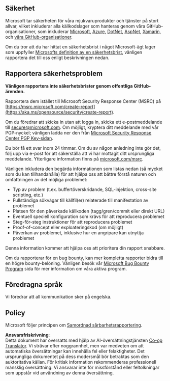 <!--
CO_OP_TRANSLATOR_METADATA:
{
  "original_hash": "2d33a71bed73d6daee78e2d473ece975",
  "translation_date": "2025-05-19T12:12:08+00:00",
  "source_file": "SECURITY.md",
  "language_code": "sv"
}
-->
## Säkerhet

Microsoft tar säkerheten för våra mjukvaruprodukter och tjänster på stort allvar, vilket inkluderar alla källkodslager som hanteras genom våra GitHub-organisationer, som inkluderar [Microsoft](https://github.com/microsoft), [Azure](https://github.com/Azure), [DotNet](https://github.com/dotnet), [AspNet](https://github.com/aspnet), [Xamarin](https://github.com/xamarin), och [våra GitHub-organisationer](https://opensource.microsoft.com/).

Om du tror att du har hittat en säkerhetsbrist i något Microsoft-ägt lager som uppfyller [Microsofts definition av en säkerhetsbrist](https://aka.ms/opensource/security/definition), vänligen rapportera det till oss enligt beskrivningen nedan.

## Rapportera säkerhetsproblem

**Vänligen rapportera inte säkerhetsbrister genom offentliga GitHub-ärenden.**

Rapportera dem istället till Microsoft Security Response Center (MSRC) på [https://msrc.microsoft.com/create-report](https://aka.ms/opensource/security/create-report).

Om du föredrar att skicka in utan att logga in, skicka ett e-postmeddelande till [secure@microsoft.com](mailto:secure@microsoft.com). Om möjligt, kryptera ditt meddelande med vår PGP-nyckel; vänligen ladda ner den från [Microsoft Security Response Center PGP Key-sidan](https://aka.ms/opensource/security/pgpkey).

Du bör få ett svar inom 24 timmar. Om du av någon anledning inte gör det, följ upp via e-post för att säkerställa att vi har mottagit ditt ursprungliga meddelande. Ytterligare information finns på [microsoft.com/msrc](https://aka.ms/opensource/security/msrc).

Vänligen inkludera den begärda informationen som listas nedan (så mycket som du kan tillhandahålla) för att hjälpa oss att bättre förstå naturen och omfattningen av det möjliga problemet:

  * Typ av problem (t.ex. buffertöverskridande, SQL-injektion, cross-site scripting, etc.)
  * Fullständiga sökvägar till källfil(er) relaterade till manifestation av problemet
  * Platsen för den påverkade källkoden (tagg/gren/commit eller direkt URL)
  * Eventuell speciell konfiguration som krävs för att reproducera problemet
  * Steg-för-steg instruktioner för att reproducera problemet
  * Proof-of-concept eller exploateringskod (om möjligt)
  * Påverkan av problemet, inklusive hur en angripare kan utnyttja problemet

Denna information kommer att hjälpa oss att prioritera din rapport snabbare.

Om du rapporterar för en bug bounty, kan mer kompletta rapporter bidra till en högre bounty-belöning. Vänligen besök vår [Microsoft Bug Bounty Program](https://aka.ms/opensource/security/bounty) sida för mer information om våra aktiva program.

## Föredragna språk

Vi föredrar att all kommunikation sker på engelska.

## Policy

Microsoft följer principen om [Samordnad sårbarhetsrapportering](https://aka.ms/opensource/security/cvd).

**Ansvarsfriskrivning**:  
Detta dokument har översatts med hjälp av AI-översättningstjänsten [Co-op Translator](https://github.com/Azure/co-op-translator). Vi strävar efter noggrannhet, men var medveten om att automatiska översättningar kan innehålla fel eller felaktigheter. Det ursprungliga dokumentet på dess modersmål bör betraktas som den auktoritativa källan. För kritisk information rekommenderas professionell mänsklig översättning. Vi ansvarar inte för missförstånd eller feltolkningar som uppstår vid användning av denna översättning.